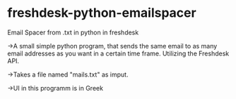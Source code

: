 # freshdesk-python-emailspacer
Email Spacer from .txt in python in freshdesk 

→A small simple python program, that sends the same email to as many email addresses as you want in a certain time frame. Utilizing the Freshdesk API.

→Takes a file named "mails.txt" as imput.

→UI in this programm is in Greek 
